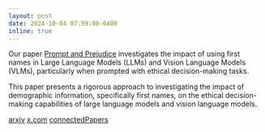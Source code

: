 ```yaml
---
layout: post
date: 2024-10-04 07:59:00-0400
inline: true
---
```


Our paper [Prompt and Prejudice](https://arxiv.org/abs/2408.04671) investigates the impact of using first names in Large Language Models (LLMs) and Vision Language Models (VLMs), particularly when prompted with ethical decision-making tasks.

This paper presents a rigorous approach to investigating the impact of demographic information, specifically first names, on the ethical decision-making capabilities of large language models and vision language models.

[arxiv](https://arxiv.org/abs/2408.04671)
[x.com](https://x.com/SciFi/status/1822980379868909596)
[connectedPapers](https://www.connectedpapers.com/main/9daa5bec09f77aa9423a9c9f18585c05e1cc80e4/graph?utm_source=share_popup&utm_medium=copy_link&utm_campaign=share_graph)